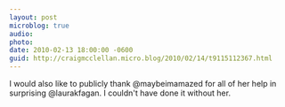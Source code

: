 ```yaml
---
layout: post
microblog: true
audio: 
photo: 
date: 2010-02-13 18:00:00 -0600
guid: http://craigmcclellan.micro.blog/2010/02/14/t9115112367.html
---
```

I would also like to publicly thank @maybeimamazed for all of her help in surprising @laurakfagan. I couldn't have done it without her.
